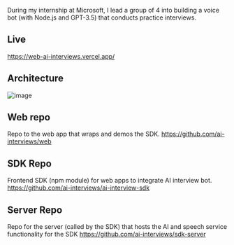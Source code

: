 During my internship at Microsoft, I lead a group of 4 into building a voice bot (with Node.js and GPT-3.5) that conducts practice interviews.

## Live
https://web-ai-interviews.vercel.app/

## Architecture

![image](https://github.com/ralphr123/ai-interviews-placeholder/assets/29685125/f7c660de-2e41-4677-94ef-a72a41e6d00d)

## Web repo
Repo to the web app that wraps and demos the SDK. 
https://github.com/ai-interviews/web

## SDK Repo
Frontend SDK (npm module) for web apps to integrate AI interview bot.
https://github.com/ai-interviews/ai-interview-sdk

## Server Repo
Repo for the server (called by the SDK) that hosts the AI and speech service functionality for the SDK
https://github.com/ai-interviews/sdk-server
